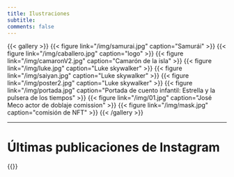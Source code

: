 ```yaml
---
title: Ilustraciones
subtitle: 
comments: false
---
```


{{< gallery >}}
{{< figure link="/img/samurai.jpg" caption="Samurái" >}}
{{< figure link="/img/caballero.jpg" caption="logo" >}}
{{< figure link="/img/camaronV2.jpg" caption="Camarón de la isla" >}}
{{< figure link="/img/luke.jpg" caption="Luke skywalker" >}}
{{< figure link="/img/saiyan.jpg" caption="Luke skywalker" >}}
{{< figure link="/img/poster2.jpg" caption="Luke skywalker" >}}
{{< figure link="/img/portada.jpg" caption="Portada de cuento infantil: Estrella y la pulsera de los tiempos" >}}
{{< figure link="/img/01.jpg" caption="José Meco actor de doblaje comission" >}}
{{< figure link="/img/mask.jpg" caption="comisión de NFT" >}}
{{< /gallery >}}

---------
# Últimas publicaciones de Instagram

{{<instagramfeed>}}